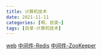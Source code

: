 ```yaml
---
title: 计算机技术
date: 2021-11-11
categories: [啊，目录~]
tags: [目录-计算机技术]
---
```




[web](/tags/web/)
[中间件-Redis](/tags/中间件-Redis/)
[中间件-ZooKeeper](/tags/中间件-ZooKeeper/)